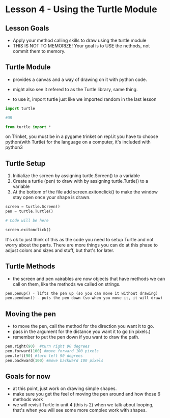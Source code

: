 # Lesson 4 - Using the Turtle Module

## Lesson Goals
- Apply your method calling skills to draw using the turtle module
- THIS IS NOT TO MEMORIZE!  Your goal is to USE the nethods, not commit them to memory.

## Turtle Module

- provides a canvas and a way of drawing on it with python code.

- might also see it refered to as the Turtle library, same thing.

- to use it, import turtle just like we imported random in the last lesson

```python
import turtle

#OR

from turtle import *
```

on Trinket, you must be in a pygame trinket 
on repl.it you have to choose python(with Turtle) for the language
on a computer, it's included with python3

## Turtle Setup
1. Initialize the screen by assigning turtle.Screen() to a variable
2. Create a turtle (pen) to draw with by assigning turtle.Turtle() to a variable
3. At the bottom of the file add screen.exitonclick() to make the window stay open once your shape is drawn.

```python
screen = turtle.Screen()
pen = turtle.Turtle()

# Code will be here

screen.exitonclick()
```

It's ok to just think of this as the code you need to setup Turtle and not worry about the parts.
There are more things you can do at this phase to adjust colors and sizes and stuff, but that's for later.

## Turtle Methods
- the screen and pen vairables are now objects that have methods we can call on them, like the methods we called on strings. 

```python
pen.penup() - lifts the pen up (so you can move it without drawing)
pen.pendown() - puts the pen down (so when you move it, it will draw)
```

## Moving the pen
- to move the pen, call the method for the direction you want it to go.
- pass in the argument for the distance you want it to go (in pixels.)
- remember to put the pen down if you want to draw the path.

```python
pen.right(90)  #turn right 90 degrees
pen.forward(100) #move forward 100 pixels
pen.left(90) #turn left 90 degrees
pen.backward(100) #move backward 100 pixels
```

## Goals for now
- at this point, just work on drawing simple shapes.
- make sure you get the feel of moving the pen around and how those 6 methods work
- we will revisit Turtle in unit 4 (this is 2) when we talk about looping, that's when you will see some more complex work with shapes.
